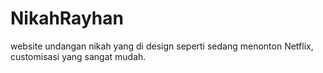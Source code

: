 # NikahRayhan
 website undangan nikah yang di design seperti sedang menonton Netflix, customisasi yang sangat mudah.
